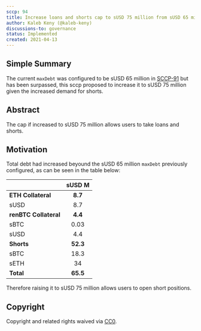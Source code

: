 ```yaml
---
sccp: 94
title: Increase loans and shorts cap to sUSD 75 million from sUSD 65 million
author: Kaleb Keny (@kaleb-keny)
discussions-to: governance
status: Implemented
created: 2021-04-13
---
```


<!--You can leave these HTML comments in your merged SCCP and delete the visible duplicate text guides, they will not appear and may be helpful to refer to if you edit it again. This is the suggested template for new SCCPs. Note that an SCCP number will be assigned by an editor. When opening a pull request to submit your SCCP, please use an abbreviated title in the filename, `sccp-draft_title_abbrev.md`. The title should be 44 characters or less.-->

## Simple Summary

<!--"If you can't explain it simply, you don't understand it well enough." Provide a simplified and layman-accessible explanation of the SCCP.-->

The current `maxDebt` was configured to be sUSD 65 million in [SCCP-91](https://sips.synthetix.io/SCCP/sccp-91) but has been surpassed, this sccp proposed to increase it to sUSD 75 million given the increased demand for shorts.

## Abstract

<!--A short (~200 word) description of the variable change proposed.-->

The cap if increased to sUSD 75 million allows users to take loans and shorts.

## Motivation

<!--The motivation is critical for SCCPs that want to update variables within Synthetix. It should clearly explain why the existing variable is not incentive aligned. SCCP submissions without sufficient motivation may be rejected outright.-->

Total debt had increased beyound the sUSD 65 million `maxDebt` previously configured, as can be seen in the table below:

|                       | **sUSD M** |
| --------------------- | :--------: |
| **ETH Collateral**    |   **8.7**  |
| sUSD                  |     8.7    |
| **renBTC Collateral** |   **4.4**  |
| sBTC                  |    0.03    |
| sUSD                  |     4.4    |
| **Shorts**            |   **52.3** |
| sBTC                  |     18.3   |
| sETH                  |     34     |
| **Total**             |   **65.5** |


Therefore raising it to sUSD 75 million allows users to open short positions.


## Copyright

Copyright and related rights waived via [CC0](https://creativecommons.org/publicdomain/zero/1.0/).
